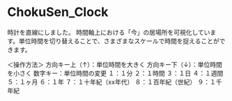 # ChokuSen_Clock

時計を直線にしました。
時間軸上における「今」の居場所を可視化しています。単位時間を切り替えることで、さまざまなスケールで時間を捉えることができます。

＜操作方法＞
方向キー上（↑）：単位時間を大きく
方向キー下（↓）：単位時間を小さく
数字キー：単位時間の変更
１：１分
２：１時間
３：１日
４：１週間
５：１ヶ月
６：１年
７：１十年紀（xx年代）
８：１百年紀（世紀）
９：１千年紀
